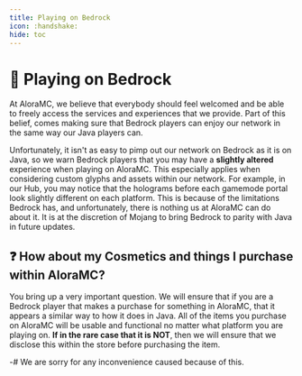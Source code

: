 ```yaml
---
title: Playing on Bedrock
icon: :handshake:
hide: toc
---
```


# :handshake: Playing on Bedrock

At AloraMC, we believe that everybody should feel welcomed and be able to freely access the services and experiences that we provide. Part of this belief, comes making sure that Bedrock players can enjoy our network in the same way our Java players can.

Unfortunately, it isn't as easy to pimp out our network on Bedrock as it is on Java, so we warn Bedrock players that you may have a **slightly altered** experience when playing on AloraMC. This especially applies when considering custom glyphs and assets within our network. For example, in our Hub, you may notice that the holograms before each gamemode portal look slightly different on each platform. This is because of the limitations Bedrock has, and unfortunately, there is nothing us at AloraMC can do about it. It is at the discretion of Mojang to bring Bedrock to parity with Java in future updates.

## :question: How about my Cosmetics and things I purchase within AloraMC?
You bring up a very important question. We will ensure that if you are a Bedrock player that makes a purchase for something in AloraMC, that it appears a similar way to how it does in Java. All of the items you purchase on AloraMC will be usable and functional no matter what platform you are playing on. **If in the rare case that it is NOT**, then we will ensure that we disclose this within the store before purchasing the item.

-# We are sorry for any inconvenience caused because of this.
